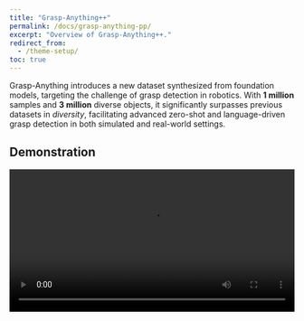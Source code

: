 ```yaml
---
title: "Grasp-Anything++"
permalink: /docs/grasp-anything-pp/
excerpt: "Overview of Grasp-Anything++."
redirect_from:
  - /theme-setup/
toc: true
---
```


Grasp-Anything introduces a new dataset synthesized from foundation models, targeting the challenge of grasp detection in robotics. With **1 million** samples and **3 million** diverse objects, it significantly surpasses previous datasets in *diversity*, facilitating advanced zero-shot and language-driven grasp detection in both simulated and real-world settings.

## Demonstration
<video width="100%" controls>
  <source src="https://github.com/airvlab/grasp-anything/assets/140178004/7afc471e-385d-4aff-9940-a87fc3fe034e" type="video/mp4">
  Your browser does not support the video tag.
</video>

